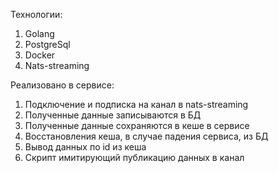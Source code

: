 Технологии:
1.  Golang
2.  PostgreSql
3.  Docker
4.  Nats-streaming

Реализовано в сервисе: 
1.  Подключение и подписка на канал в nats-streaming 
2.	Полученные данные записываются в БД
3.	Полученные данные сохраняются в кеше в сервисе 
4.	Восстановления кеша, в случае падения сервиса, из БД 
5.	Вывод данных по id из кеша
6.	Скрипт имитирующий публикацию данных в канал
